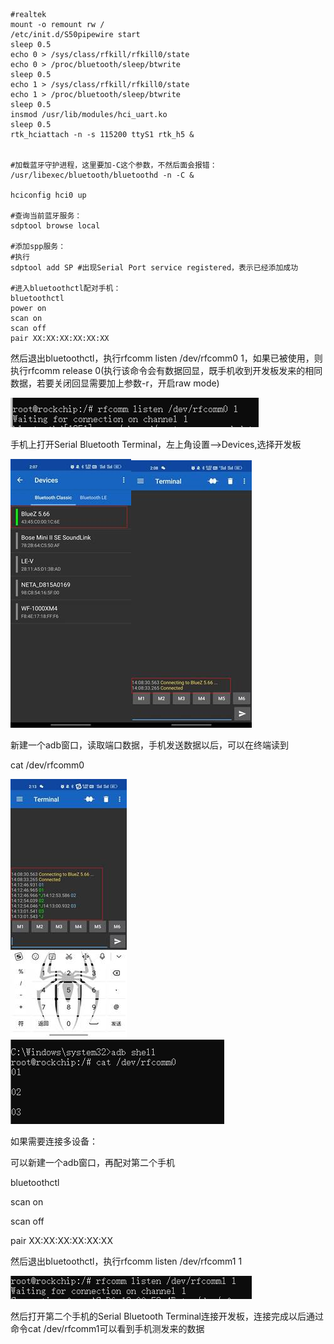 ```shell
#realtek
mount -o remount rw /
/etc/init.d/S50pipewire start
sleep 0.5
echo 0 > /sys/class/rfkill/rfkill0/state
echo 0 > /proc/bluetooth/sleep/btwrite
sleep 0.5
echo 1 > /sys/class/rfkill/rfkill0/state
echo 1 > /proc/bluetooth/sleep/btwrite
sleep 0.5
insmod /usr/lib/modules/hci_uart.ko
sleep 0.5
rtk_hciattach -n -s 115200 ttyS1 rtk_h5 &


#加载蓝牙守护进程，这里要加-C这个参数，不然后面会报错：
/usr/libexec/bluetooth/bluetoothd -n -C &

hciconfig hci0 up

#查询当前蓝牙服务：
sdptool browse local

#添加spp服务：
#执行
sdptool add SP #出现Serial Port service registered，表示已经添加成功

#进入bluetoothctl配对手机：
bluetoothctl
power on
scan on
scan off
pair XX:XX:XX:XX:XX:XX
```



然后退出bluetoothctl，执行rfcomm listen /dev/rfcomm0 1，如果已被使用，则执行rfcomm release 0(执行该命令会有数据回显，既手机收到开发板发来的相同数据，若要关闭回显需要加上参数-r，开启raw mode)

![img](./img/clip_image001.png)

手机上打开Serial Bluetooth Terminal，左上角设置—>Devices,选择开发板

![img](./img/clip_image003.jpg)![img](./img/clip_image005.jpg)

 

新建一个adb窗口，读取端口数据，手机发送数据以后，可以在终端读到

cat /dev/rfcomm0

![img](./img/clip_image007.jpg) ![img](./img/clip_image008.png)

 

如果需要连接多设备：

可以新建一个adb窗口，再配对第二个手机

bluetoothctl

scan on

scan off

pair XX:XX:XX:XX:XX:XX

然后退出bluetoothctl，执行rfcomm listen /dev/rfcomm1 1

![img](./img/clip_image009.png)

然后打开第二个手机的Serial Bluetooth Terminal连接开发板，连接完成以后通过命令cat /dev/rfcomm1可以看到手机测发来的数据